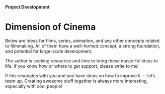 #### Project Development

# Dimension of Cinema

Below are ideas for films, series, animation, and any other concepts related to filmmaking. All of them have a well-formed concept, a strong foundation, and potential for large-scale development.

The author is seeking resources and time to bring these masterful ideas to life. If you know how or where to get support, please write to me!

If this resonates with you and you have ideas on how to improve it — let’s team up. Creating awesome stuff together is always more interesting, especially with cool people!